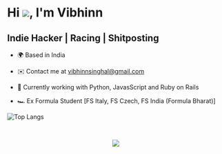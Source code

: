 # Hi ![](https://user-images.githubusercontent.com/18350557/176309783-0785949b-9127-417c-8b55-ab5a4333674e.gif), I'm Vibhinn
Indie Hacker | Racing | Shitposting
-------------------------------------------------------------------------
* 🌍 Based in India
* ✉️ Contact me at [vibhinnsinghal@gmail.com](mailto:vibhinnsinghal@gmail.com)
* 🧠 Currently working with Python, JavasScript and Ruby on Rails
* 🏎 Ex Formula Student [FS Italy, FS Czech, FS India (Formula Bharat)]

   <p align="center">
![Top Langs](https://github-readme-stats.vercel.app/api/top-langs/?username=VibhinnS&theme=tokyonight)
   </p>

<br>

<div align="center">
   <p align="center">
      <a>
      <img align="center" src="https://github-readme-streak-stats.herokuapp.com/?user=VibhinnS&theme=dark&hide_border=true"/>
      </a>
   </p>
</div>
